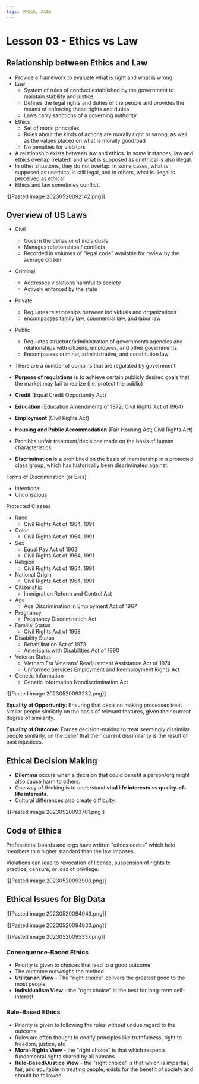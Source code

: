```yaml
---
tags: OMSCS, AIES
---
```

# Lesson 03 - Ethics vs Law

## Relationship between Ethics and Law
- Provide a framework to evaluate what is right and what is wrong
- Law
	- System of rules of conduct established by the government to maintain stability and justice
	- Defines the legal rights and duties of the people and provides the means of enforcing these rights and duties
	- Laws carry sanctions of a governing authority
- Ethics
	- Set of moral principles
	- Rules about the kinds of actions are morally right or wrong, as well as the values placed on what is morally good/bad
	- No penalties for violators
- A relationship exists between law and ethics. In some instances, law and ethics overlap (related) and what is supposed as unethical is also illegal.
- In other situations, they do not overlap. In some cases, what is supposed as unethical is still legal, and in others, what is illegal is perceived as ethical.
- Ethics and law sometimes conflict.

![[Pasted image 20230520092142.png]]

## Overview of US Laws
- Civil
	- Govern the behavior of individuals
	- Manages relationships / conflicts
	- Recorded in volumes of "legal code" available for review by the average citizen
- Criminal
	- Addresses violations harmful to society
	- Actively enforced by the state
- Private
	- Regulates relationships between individuals and organizations
	- encompasses family law, commercial law, and labor law
- Public
	- Regulates structure/administration of governments agencies and relationships with citizens, employees, and other governments
	- Encompasses criminal, administrative, and constitution law

- There are a number of domains that are regulated by government
- **Purpose of regulations** is to achieve certain publicly desired goals that the market may fail to realize (i.e. protect the public)
- **Credit** (Equal Credit Opportunity Act)
- **Education** (Education Amendments of 1972; Civil Rights Act of 1964)
- **Employment** (Civil Rights Act)
- **Housing and Public Accommodation** (Fair Housing Act; Civil Rights Act)
- Prohibits unfair treatment/decisions made on the basis of human characteristics
- **Discrimination** is a prohibited on the basis of membership in a protected class group, which has historically been discriminated against.

Forms of Discrimination (or Bias)
- Intentional
- Unconscious

Protected Classes
- Race
	- Civil Rights Act of 1964, 1991
- Color
	- Civil Rights Act of 1964, 1991
- Sex
	- Equal Pay Act of 1963
	- Civil Rights Act of 1964, 1991
- Religion
	- Civil Rights Act of 1964, 1991
- National Origin
	- Civil Rights Act of 1964, 1991
- Citizenship
	- Immigration Reform and Control Act
- Age
	- Age Discrimination in Employment Act of 1967
- Pregnancy
	- Pregnancy Discrimination Act
- Familial Status
	- Civil Rights Act of 1968
- Disability Status
	- Rehabilitation Act of 1973
	- Americans with Disabilities Act of 1990
- Veteran Status
	- Vietnam Era Veterans' Readjustment Assistance Act of 1974
	- Uniformed Services Employment and Reemployment Rights Act
- Genetic Information
	- Genetic Information Nondiscrimination Act

![[Pasted image 20230520093232.png]]

**Equality of Opportunity**: Ensuring that decision making processes treat similar people similarly on the basis of relevant features, given their current degree of similarity.

**Equality of Outcome**: Forces decision-making to treat seemingly dissimilar people similarly, on the belief that their current dissimilarity is the result of past injustices.

## Ethical Decision Making
- **Dilemma** occurs when a decision that could benefit a person/org might also cause harm to others.
- One way of thinking is to understand **vital life interests** vs **quality-of-life interests**.
- Cultural differences also create difficulty.

![[Pasted image 20230520093701.png]]

## Code of Ethics
Professional boards and orgs have written "ethics codes" which hold members to a higher standard than the law imposes.

Violations can lead to revocation of license, suspension of rights to practice, censure, or loss of privilege.

![[Pasted image 20230520093900.png]]

## Ethical Issues for Big Data
![[Pasted image 20230520094043.png]]

![[Pasted image 20230520094830.png]]

![[Pasted image 20230520095337.png]]

### Consequence-Based Ethics
- Priority is given to choices that lead to a good outcome
- The outcome outweighs the method
- **Utilitarian View** - The "right choice" delivers the greatest good to the most people.
- **Individualism View** - the "right choice" is the best for long-term self-interest.

### Rule-Based Ethics
- Priority is given to following the rules without undue regard to the outcome
- Rules are often thought to codify principles like truthfulness, right to freedom, justice, etc
- **Moral-Rights View** - the "right choice" is that which respects fundamental rights shared by all humans
- **Rule-Based/Justice View** - the "right choice" is that which is impartial, fair, and equitable in treating people; exists for the benefit of society and should be followed.
